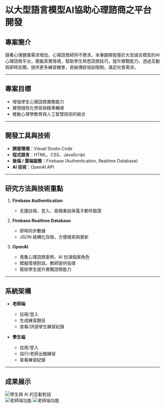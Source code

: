 # 以大型語言模型AI協助心理諮商之平台開發

## 專案簡介
隨著⼼理健康需求增加，⼼理諮商師供不應求。本專題開發基於⼤型語⾔模型的AI⼼理諮商平台，模擬真實情境，幫助學⽣熟悉諮商技巧，提升實戰能⼒。透過互動與即時反饋，提供更多練習機會，突破傳統培訓限制，滿⾜社會需求。

---

## 專案目標
- 增強學生心理諮商實務能力  
- 實現個性化學習與精準輔導  
- 推動心理學教育與人工智慧技術的結合  

---

## 開發工具與技術
- **開發環境**：Visual Studio Code  
- **程式語言**：HTML、CSS、JavaScript  
- **後端 / 雲端服務**：Firebase (Authentication, Realtime Database)  
- **AI 技術**：OpenAI API  

---

## 研究方法與技術重點
1. **Firebase Authentication**  
   - 支援註冊、登入、密碼重設與電子郵件驗證  

2. **Firebase Realtime Database**  
   - 即時同步數據  
   - JSON 結構化存取，方便檢索與更新  

3. **OpenAI**  
   - 蒐集心理諮商案例，AI 扮演個案角色  
   - 模擬情境對話，教師提供指導  
   - 幫助學生提升實戰諮商能力  

---

## 系統架構
- **老師端**  
  - 註冊/登入  
  - 生成練習題目  
  - 查看/評語學生練習紀錄  

- **學生端**  
  - 註冊/登入  
  - 自行/老師出題練習  
  - 查看練習紀錄  

---

## 成果展示
![學生與 AI 的互動對話](docs/student-ai-demo.png)  
![老師端功能](docs/teacher-demo.png) 
![老師端功能](https://github.com/user-attachments/assets/cece53b7-755e-48c0-b0c7-2a7b43065a76)




